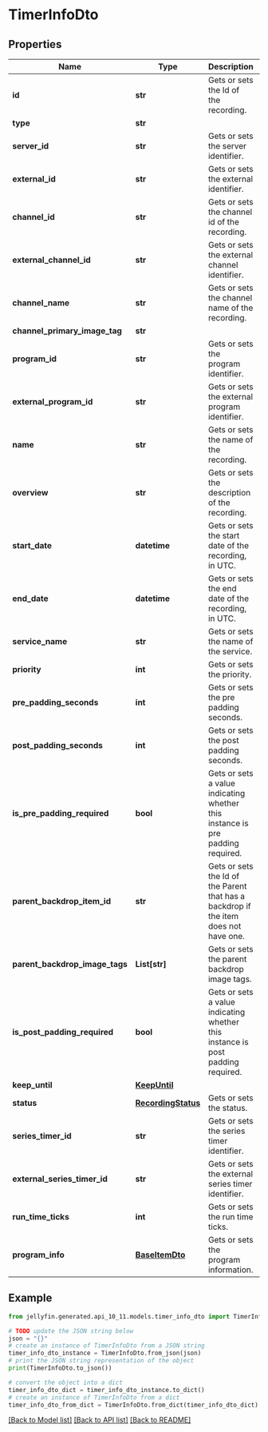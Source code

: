 # TimerInfoDto


## Properties

Name | Type | Description | Notes
------------ | ------------- | ------------- | -------------
**id** | **str** | Gets or sets the Id of the recording. | [optional] 
**type** | **str** |  | [optional] 
**server_id** | **str** | Gets or sets the server identifier. | [optional] 
**external_id** | **str** | Gets or sets the external identifier. | [optional] 
**channel_id** | **str** | Gets or sets the channel id of the recording. | [optional] 
**external_channel_id** | **str** | Gets or sets the external channel identifier. | [optional] 
**channel_name** | **str** | Gets or sets the channel name of the recording. | [optional] 
**channel_primary_image_tag** | **str** |  | [optional] 
**program_id** | **str** | Gets or sets the program identifier. | [optional] 
**external_program_id** | **str** | Gets or sets the external program identifier. | [optional] 
**name** | **str** | Gets or sets the name of the recording. | [optional] 
**overview** | **str** | Gets or sets the description of the recording. | [optional] 
**start_date** | **datetime** | Gets or sets the start date of the recording, in UTC. | [optional] 
**end_date** | **datetime** | Gets or sets the end date of the recording, in UTC. | [optional] 
**service_name** | **str** | Gets or sets the name of the service. | [optional] 
**priority** | **int** | Gets or sets the priority. | [optional] 
**pre_padding_seconds** | **int** | Gets or sets the pre padding seconds. | [optional] 
**post_padding_seconds** | **int** | Gets or sets the post padding seconds. | [optional] 
**is_pre_padding_required** | **bool** | Gets or sets a value indicating whether this instance is pre padding required. | [optional] 
**parent_backdrop_item_id** | **str** | Gets or sets the Id of the Parent that has a backdrop if the item does not have one. | [optional] 
**parent_backdrop_image_tags** | **List[str]** | Gets or sets the parent backdrop image tags. | [optional] 
**is_post_padding_required** | **bool** | Gets or sets a value indicating whether this instance is post padding required. | [optional] 
**keep_until** | [**KeepUntil**](KeepUntil.md) |  | [optional] 
**status** | [**RecordingStatus**](RecordingStatus.md) | Gets or sets the status. | [optional] 
**series_timer_id** | **str** | Gets or sets the series timer identifier. | [optional] 
**external_series_timer_id** | **str** | Gets or sets the external series timer identifier. | [optional] 
**run_time_ticks** | **int** | Gets or sets the run time ticks. | [optional] 
**program_info** | [**BaseItemDto**](BaseItemDto.md) | Gets or sets the program information. | [optional] 

## Example

```python
from jellyfin.generated.api_10_11.models.timer_info_dto import TimerInfoDto

# TODO update the JSON string below
json = "{}"
# create an instance of TimerInfoDto from a JSON string
timer_info_dto_instance = TimerInfoDto.from_json(json)
# print the JSON string representation of the object
print(TimerInfoDto.to_json())

# convert the object into a dict
timer_info_dto_dict = timer_info_dto_instance.to_dict()
# create an instance of TimerInfoDto from a dict
timer_info_dto_from_dict = TimerInfoDto.from_dict(timer_info_dto_dict)
```
[[Back to Model list]](../README.md#documentation-for-models) [[Back to API list]](../README.md#documentation-for-api-endpoints) [[Back to README]](../README.md)


